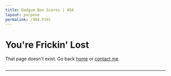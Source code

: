 ```yaml
---
title: Dadgum Box Scores | 404
layout: purpose
permalink: /404.html
---
```


# You're Frickin' Lost

That page doesn't exist. Go back [home](/) or [contact me](mailto:cbbstatshelp@gmail.com).

<img src="{{ site.baseurl }}/images/roy-lost.gif" alt text="Roy Lost">

* * * 
